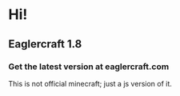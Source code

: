 # Hi!
## Eaglercraft 1.8
### Get the latest version at eaglercraft.com
This is not official minecraft; just a js version of it.
